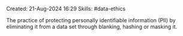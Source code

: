 Created: 21-Aug-2024 16:29
Skills: #data-ethics 

The practice of protecting personally identifiable information (PII) by eliminating it from a data set through blanking, hashing or masking it.
